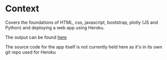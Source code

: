 # Context

Covers the foundations of HTML, css, javascript, bootstrap, plotly (JS and Python) and deploying a web app using Heroku.

The output can be found [here](https://pgs-worldbank-app.herokuapp.com/)

The source code for the app itself is not currently held here as it's in its own git repo used for Heroku
